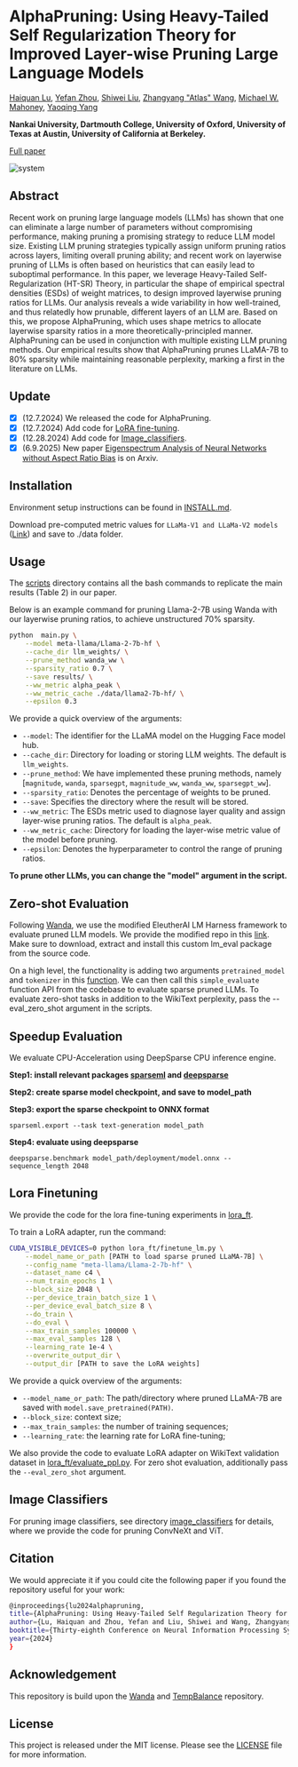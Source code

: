#  AlphaPruning: Using Heavy-Tailed Self Regularization Theory for Improved Layer-wise Pruning Large Language Models

[Haiquan Lu](https://haiquanlu.github.io/), [Yefan Zhou](https://yefanzhou.github.io/), [Shiwei Liu](https://shiweiliuiiiiiii.github.io/), [Zhangyang "Atlas" Wang](https://vita-group.github.io/research.html), [Michael W. Mahoney](https://www.stat.berkeley.edu/~mmahoney/), [Yaoqing Yang](https://sites.google.com/site/yangyaoqingcmu/)

**Nankai University, Dartmouth College, University of Oxford, University of Texas at Austin, University of California at Berkeley.**

[Full paper](https://www.arxiv.org/pdf/2410.10912)

![system](assert/system_design.png)

## Abstract
Recent work on pruning large language models (LLMs) has shown that one can eliminate a large number of parameters without compromising performance, making pruning a promising strategy to
reduce LLM model size. Existing LLM pruning strategies typically assign uniform pruning ratios across layers, limiting overall pruning ability; and recent work on layerwise pruning of LLMs is often based on heuristics that can easily lead to suboptimal performance. In this paper, we leverage Heavy-Tailed Self-Regularization (HT-SR) Theory, in particular the shape of empirical spectral densities (ESDs) of weight matrices, to design improved layerwise pruning ratios for LLMs. Our analysis reveals a wide variability in how well-trained, and thus relatedly how prunable, different layers of an LLM are. Based on this, we propose AlphaPruning, which uses shape metrics to allocate layerwise sparsity ratios in a more theoretically-principled manner. AlphaPruning can be used in conjunction with multiple existing LLM pruning methods. Our empirical results show that AlphaPruning prunes LLaMA-7B to 80% sparsity while maintaining reasonable perplexity, marking a first in the literature on LLMs.

## Update
- [x] (12.7.2024) We released the code for AlphaPruning.
- [x] (12.7.2024) Add code for [LoRA fine-tuning](lora_ft).
- [x] (12.28.2024) Add code for [Image_classifiers](image_classifiers).
- [x] (6.9.2025) New paper [Eigenspectrum Analysis of Neural Networks without Aspect Ratio Bias](https://arxiv.org/pdf/2506.06280) is on Arxiv.

## Installation
Environment setup instructions can be found in [INSTALL.md](INSTALL.md).

Download pre-computed metric values for `LLaMa-V1 and LLaMa-V2 models` ([Link](https://drive.google.com/drive/folders/17JbO5P4-Qfhl4i0K0MoCBLvHdM4DqoFh?usp=drive_link)) and save to ./data folder.

## Usage
The [scripts](scripts) directory contains all the bash commands to replicate the main results (Table 2) in our paper.

Below is an example command for pruning Llama-2-7B using Wanda with our layerwise pruning ratios, to achieve unstructured 70% sparsity.
```sh
python  main.py \
    --model meta-llama/Llama-2-7b-hf \
    --cache_dir llm_weights/ \
    --prune_method wanda_ww \
    --sparsity_ratio 0.7 \
    --save results/ \
    --ww_metric alpha_peak \
    --ww_metric_cache ./data/llama2-7b-hf/ \
    --epsilon 0.3
```
We provide a quick overview of the arguments:  
- `--model`: The identifier for the LLaMA model on the Hugging Face model hub.
- `--cache_dir`: Directory for loading or storing LLM weights. The default is `llm_weights`.
- `--prune_method`: We have implemented these pruning methods, namely [`magnitude`, `wanda`, `sparsegpt`, `magnitude_ww`, `wanda_ww`, `sparsegpt_ww`].
- `--sparsity_ratio`: Denotes the percentage of weights to be pruned.
- `--save`: Specifies the directory where the result will be stored.
- `--ww_metric`: The ESDs metric used to diagnose layer quality and assign layer-wise pruning ratios. The default is `alpha_peak`.
- `--ww_metric_cache`: Directory for loading the layer-wise metric value of the model before pruning.
- `--epsilon`: Denotes the hyperparameter to control the range of pruning ratios. 

**To prune other LLMs, you can change the "model" argument in the script.**

## Zero-shot Evaluation
Following [Wanda](https://github.com/locuslab/wanda?tab=readme-ov-file), we use the modified EleutherAI LM Harness framework to evaluate pruned LLM models. We provide the modified repo in this [link](https://drive.google.com/drive/folders/1-izPsaOAiatn6YJYGQD_PlzfPIdBoLBI?usp=drive_link). Make sure to download, extract and install this custom lm_eval package from the source code.

On a high level, the functionality is adding two arguments `pretrained_model` and `tokenizer` in this [function](https://github.com/EleutherAI/lm-evaluation-harness/blob/master/lm_eval/evaluator.py#L17). We can then call this `simple_evaluate` function API from the codebase to evaluate sparse pruned LLMs. To evaluate zero-shot tasks in addition to the WikiText perplexity, pass the --eval_zero_shot argument in the scripts.

## Speedup Evaluation
We evaluate CPU-Acceleration using DeepSparse CPU inference engine.

**Step1: install relevant packages [sparseml](https://github.com/neuralmagic/sparseml) and [deepsparse](https://github.com/neuralmagic/deepsparse)**

**Step2: create sparse model checkpoint, and save to model_path**

**Step3: export the sparse checkpoint to ONNX format**
```
sparseml.export --task text-generation model_path
```

**Step4: evaluate using deepsparse**
```
deepsparse.benchmark model_path/deployment/model.onnx --sequence_length 2048
```

## Lora Finetuning
We provide the code for the lora fine-tuning experiments in [lora_ft](lora_ft).

To train a LoRA adapter, run the command:
```sh
CUDA_VISIBLE_DEVICES=0 python lora_ft/finetune_lm.py \
    --model_name_or_path [PATH to load sparse pruned LLaMA-7B] \
    --config_name "meta-llama/Llama-2-7b-hf" \
    --dataset_name c4 \
    --num_train_epochs 1 \
    --block_size 2048 \
    --per_device_train_batch_size 1 \
    --per_device_eval_batch_size 8 \
    --do_train \
    --do_eval \
    --max_train_samples 100000 \
    --max_eval_samples 128 \
    --learning_rate 1e-4 \
    --overwrite_output_dir \
    --output_dir [PATH to save the LoRA weights]
```
We provide a quick overview of the arguments:  
- `--model_name_or_path`: The path/directory where pruned LLaMA-7B are saved with `model.save_pretrained(PATH)`.
- `--block_size`: context size;
- `--max_train_samples`: the number of training sequences;
- `--learning_rate`: the learning rate for LoRA fine-tuning;

We also provide the code to evaluate LoRA adapter on WikiText validation dataset in [lora_ft/evaluate_ppl.py](lora_ft/evaluate_ppl.py). For zero shot evaluation, additionally pass the `--eval_zero_shot` argument.

## Image Classifiers
For pruning image classifiers, see directory [image_classifiers](image_classifiers) for details, where we provide the code for pruning ConvNeXt and ViT.

## Citation
We would appreciate it if you could cite the following paper if you found the repository useful for your work:

```bash
@inproceedings{lu2024alphapruning,
title={AlphaPruning: Using Heavy-Tailed Self Regularization Theory for Improved Layer-wise Pruning of Large Language Models},
author={Lu, Haiquan and Zhou, Yefan and Liu, Shiwei and Wang, Zhangyang and Mahoney, Michael W and Yang, Yaoqing},
booktitle={Thirty-eighth Conference on Neural Information Processing Systems},
year={2024}
}
```

## Acknowledgement
This repository is build upon the [Wanda](https://github.com/locuslab/wanda/tree/main) and [TempBalance](https://github.com/YefanZhou/TempBalance/tree/main) repository.

## License
This project is released under the MIT license. Please see the [LICENSE](LICENSE) file for more information.
